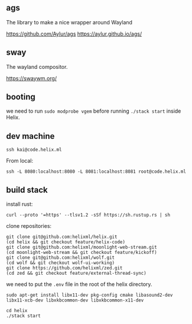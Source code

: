 ## ags

The library to make a nice wrapper around Wayland

https://github.com/Aylur/ags
https://aylur.github.io/ags/

## sway

The wayland compositor.

https://swaywm.org/

## booting

we need to run `sudo modprobe vgem` before running `./stack start` inside Helix.

## dev machine

```
ssh kai@code.helix.ml
```

From local:

```
ssh -L 8080:localhost:8080 -L 8081:localhost:8081 root@code.helix.ml
```

## build stack

install rust:

```
curl --proto '=https' --tlsv1.2 -sSf https://sh.rustup.rs | sh
```

clone repositories:

```
git clone git@github.com:helixml/helix.git
(cd helix && git checkout feature/helix-code)
git clone git@github.com:helixml/moonlight-web-stream.git
(cd moonlight-web-stream && git checkout feature/kickoff)
git clone git@github.com:helixml/wolf.git
(cd wolf && git checkout wolf-ui-working)
git clone https://github.com/helixml/zed.git
(cd zed && git checkout feature/external-thread-sync)
```

we need to put the `.env` file in the root of the helix directory.

```
sudo apt-get install libx11-dev pkg-config cmake libasound2-dev libx11-xcb-dev libxkbcommon-dev libxkbcommon-x11-dev
```

```
cd helix
./stack start
```
